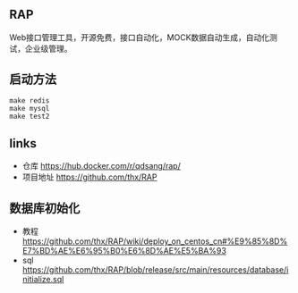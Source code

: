 RAP
-----------
Web接口管理工具，开源免费，接口自动化，MOCK数据自动生成，自动化测试，企业级管理。

## 启动方法

```
make redis
make mysql
make test2
```

## links
- 仓库 https://hub.docker.com/r/qdsang/rap/
- 项目地址 https://github.com/thx/RAP

## 数据库初始化

- 教程 https://github.com/thx/RAP/wiki/deploy_on_centos_cn#%E9%85%8D%E7%BD%AE%E6%95%B0%E6%8D%AE%E5%BA%93
- sql https://github.com/thx/RAP/blob/release/src/main/resources/database/initialize.sql

